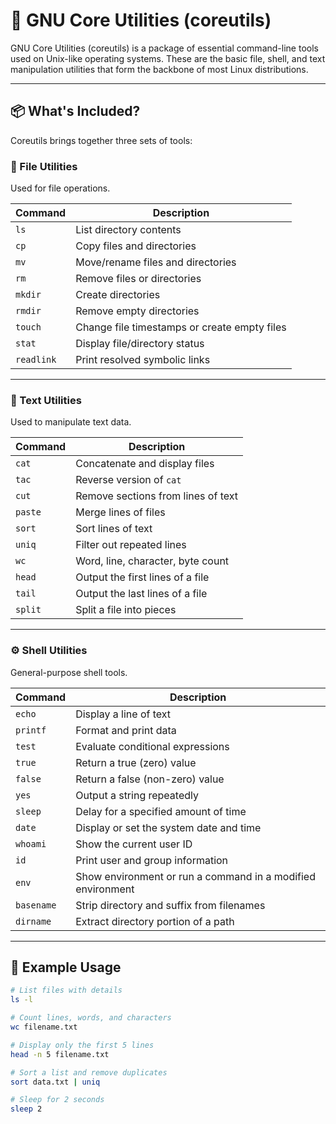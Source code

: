 # 🧰 GNU Core Utilities (coreutils)

GNU Core Utilities (coreutils) is a package of essential command-line tools used on Unix-like operating systems. These are the basic file, shell, and text manipulation utilities that form the backbone of most Linux distributions.

---

## 📦 What's Included?

Coreutils brings together three sets of tools:

### 📁 File Utilities
Used for file operations.

| Command | Description |
|---------|-------------|
| `ls`    | List directory contents |
| `cp`    | Copy files and directories |
| `mv`    | Move/rename files and directories |
| `rm`    | Remove files or directories |
| `mkdir` | Create directories |
| `rmdir` | Remove empty directories |
| `touch` | Change file timestamps or create empty files |
| `stat`  | Display file/directory status |
| `readlink` | Print resolved symbolic links |

---

### 🧮 Text Utilities
Used to manipulate text data.

| Command | Description |
|---------|-------------|
| `cat`   | Concatenate and display files |
| `tac`   | Reverse version of `cat` |
| `cut`   | Remove sections from lines of text |
| `paste` | Merge lines of files |
| `sort`  | Sort lines of text |
| `uniq`  | Filter out repeated lines |
| `wc`    | Word, line, character, byte count |
| `head`  | Output the first lines of a file |
| `tail`  | Output the last lines of a file |
| `split` | Split a file into pieces |

---

### ⚙️ Shell Utilities
General-purpose shell tools.

| Command | Description |
|---------|-------------|
| `echo`     | Display a line of text |
| `printf`   | Format and print data |
| `test`     | Evaluate conditional expressions |
| `true`     | Return a true (zero) value |
| `false`    | Return a false (non-zero) value |
| `yes`      | Output a string repeatedly |
| `sleep`    | Delay for a specified amount of time |
| `date`     | Display or set the system date and time |
| `whoami`   | Show the current user ID |
| `id`       | Print user and group information |
| `env`      | Show environment or run a command in a modified environment |
| `basename` | Strip directory and suffix from filenames |
| `dirname`  | Extract directory portion of a path |

---

## 🧪 Example Usage

```bash
# List files with details
ls -l

# Count lines, words, and characters
wc filename.txt

# Display only the first 5 lines
head -n 5 filename.txt

# Sort a list and remove duplicates
sort data.txt | uniq

# Sleep for 2 seconds
sleep 2
